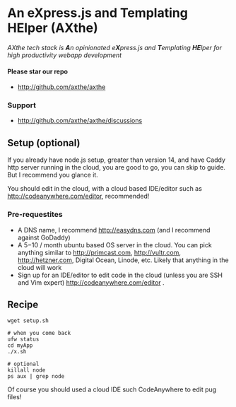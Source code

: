 
# An eXpress.js and Templating HElper (AXthe)
<i>AXthe tech stack is <b>A</b>n opinionated e<b>X</b>press.js and <b>T</b>emplating <b>HE</b>lper for high productivity webapp development</i>

#### Please star our repo
- http://github.com/axthe/axthe

### Support
- http://github.com/axthe/axthe/discussions

## Setup (optional)
If you already have node.js setup, greater than version 14, and have Caddy http server running in the cloud, you are good to go, you can skip to guide. But I recommend you glance it.


You should edit in the cloud, with a cloud based IDE/editor such as http://codeanywhere.com/editor, recommended!

### Pre-requestites
- A DNS name, I recommend http://easydns.com (and I recommend against GoDaddy)
- A $5-$10 / month ubuntu based OS server in the cloud. You can pick anything similar to http://primcast.com, http://vultr.com, http://hetzner.com, Digital Ocean, Linode, etc. Likely that anything in the cloud will work
- Sign up for an IDE/editor to edit code in the cloud (unless you are SSH and Vim expert) http://codeanywhere.com/editor . 

## Recipe
```
wget setup.sh
```


```
# when you come back
ufw status
cd myApp
./x.sh

# optional
killall node
ps aux | grep node
```
Of course you should used a cloud IDE such CodeAnywhere to edit pug files!
